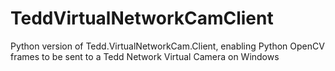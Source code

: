 # TeddVirtualNetworkCamClient
 Python version of Tedd.VirtualNetworkCam.Client, enabling Python OpenCV frames to be sent to a Tedd Network Virtual Camera on Windows
